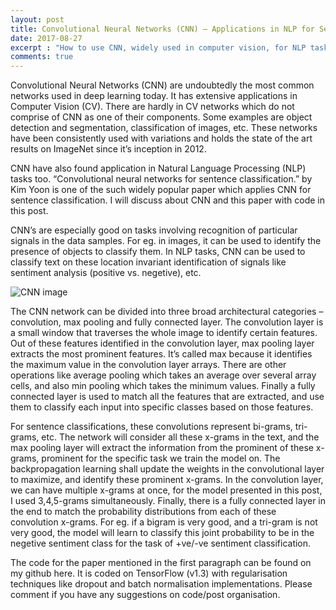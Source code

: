 ```yaml
---
layout: post
title: Convolutional Neural Networks (CNN) – Applications in NLP for Sentence Classification
date: 2017-08-27
excerpt : "How to use CNN, widely used in computer vision, for NLP tasks - what are the use cases and how to use it for sentence classification tasks like sentiment analysis, question answer selection, etc."
comments: true
---
```



Convolutional Neural Networks (CNN) are undoubtedly the most common networks used in deep learning today. It has extensive applications in Computer Vision (CV). There are hardly in CV networks which do not comprise of CNN as one of their components. Some examples are object detection and segmentation, classification of images, etc. These networks have been consistently used with variations and holds the state of the art results on ImageNet since it’s inception in 2012.

CNN have also found application in Natural Language Processing (NLP) tasks too. “Convolutional neural networks for sentence classification.” by Kim Yoon is one of the such widely popular paper which applies CNN for sentence classification. I will discuss about CNN and this paper with code in this post.

CNN’s are especially good on tasks involving recognition of particular signals in the  data samples. For eg. in images, it can be used to identify the presence of objects to classify them. In NLP tasks, CNN can be used to classify text on these location invariant identification of signals like sentiment analysis (positive vs. negetive), etc.

![CNN image]({{site.url}}/images/CNN-for-sentence-classification.png)

The CNN network can be divided into three broad architectural categories – convolution, max pooling and fully connected layer. The convolution layer is a small window that traverses the whole image to identify certain features. Out of these features identified in the convolution layer, max pooling layer extracts the most prominent features. It’s called max because it identifies the maximum value in the convolution layer arrays. There are other operations like average pooling which takes an average over several array cells, and also min pooling which takes the minimum values. Finally a fully connected layer is used to match all the features that are extracted, and use them to classify each input into specific classes based on those features.

For sentence classifications, these convolutions represent bi-grams, tri-grams, etc. The network will consider all these x-grams in the text, and the max pooling layer will extract the information from the prominent of these x-grams, prominent for the specific task we train the model on. The backpropagation learning shall update the weights in the convolutional layer to maximize, and identify these prominent x-grams. In the convolution layer, we can have multiple x-grams at once, for the model presented in this post, I used 3,4,5-grams simultaneously. Finally, there is a fully connected layer in the end to match the probability distributions from each of these convolution x-grams. For eg. if a bigram is very good, and a tri-gram is not very good, the model will learn to classify this joint probability to be in the negetive sentiment class for the task of +ve/-ve sentiment classification.

The code for the paper mentioned in the first paragraph can be found on my github here. It is coded on TensorFlow (v1.3) with regularisation techniques like dropout and batch normalisation implementations. Please comment if you have any suggestions on code/post organisation.
